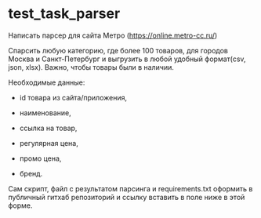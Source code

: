 # test_task_parser
Написать парсер для сайта Метро (https://online.metro-cc.ru/)

Спарсить любую категорию, где более 100 товаров, для городов Москва и Санкт-Петербург и выгрузить в любой удобный формат(csv, json, xlsx). Важно, чтобы товары были в наличии.


Необходимые данные: 

- id товара из сайта/приложения, 

- наименование, 

- ссылка на товар, 

- регулярная цена, 

- промо цена, 

- бренд.

Сам скрипт, файл с результатом парсинга и requirements.txt оформить в публичный гитхаб репозиторий и ссылку вставить в поле ниже в этой форме.